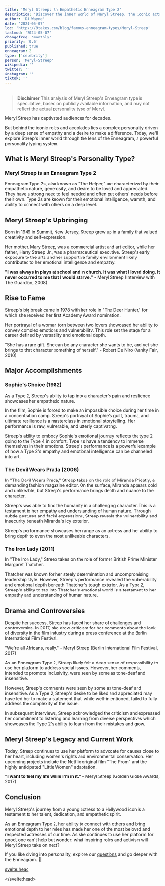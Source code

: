 ```yaml
---
title: 'Meryl Streep: An Empathetic Enneagram Type 2'
description: 'Discover the inner world of Meryl Streep, the iconic actress and Enneagram Type 2. Explore her empathetic nature, versatility, and activism behind her roles.'
author: 'DJ Wayne'
date: '2024-05-07'
loc: 'https://9takes.com/blog/famous-enneagram-types/Meryl-Streep'
lastmod: '2024-05-07'
changefreq: 'monthly'
priority: '0.6'
published: true
enneagram: 2
type: ['celebrity']
person: 'Meryl-Streep'
wikipedia: ''
twitter: ''
instagram: ''
tiktok: ''
---
```


<!--
    childhood and upbringing
    first big success
    style habits and quirks that relate to their personality type
    stressful moments in their life and how they handled them
    comfort- moments in their life where they are doing well and killing it
-->
<!-- // keywords:  -->

<script>
	import  PopCard  from "../../../lib/components/atoms/PopCard.svelte";
</script>

<div
	style="display: flex;
    justify-content: center;
    margin: 1rem 0;
	"
>
	<PopCard
		image={`/types/2s/${'Meryl-Streep'}.webp`}
		enneagramType={2}
		showIcon={false}
		displayText="Meryl Streep"
		subtext=""
	/>
</div>

> **Disclaimer** This analysis of Meryl Streep's Enneagram type is speculative, based on publicly available information, and may not reflect the actual personality type of Meryl.

<p class="firstLetter">Meryl Streep has captivated audiences for decades.</p>

But behind the iconic roles and accolades lies a complex personality driven by a deep sense of empathy and a desire to make a difference. Today, we'll explore Streep's inner world through the lens of the Enneagram, a powerful personality typing system.

## What is Meryl Streep's Personality Type?

### Meryl Streep is an Enneagram Type 2

Enneagram Type 2s, also known as "The Helper," are characterized by their empathetic nature, generosity, and desire to be loved and appreciated. They have a strong need to feel needed and often put others' needs before their own. Type 2s are known for their emotional intelligence, warmth, and ability to connect with others on a deep level.

## Meryl Streep's Upbringing

Born in 1949 in Summit, New Jersey, Streep grew up in a family that valued creativity and self-expression.

Her mother, Mary Streep, was a commercial artist and art editor, while her father, Harry Streep Jr., was a pharmaceutical executive. Streep's early exposure to the arts and her supportive family environment likely contributed to her emotional intelligence and empathy.

**"I was always in plays at school and in church. It was what I loved doing. It never occurred to me that I would starve."** - Meryl Streep (Interview with The Guardian, 2008)

## Rise to Fame

Streep's big break came in 1978 with her role in "The Deer Hunter," for which she received her first Academy Award nomination.

Her portrayal of a woman torn between two lovers showcased her ability to convey complex emotions and vulnerability. This role set the stage for a career defined by versatility and emotional depth.

"She has a rare gift. She can be any character she wants to be, and yet she brings to that character something of herself." - Robert De Niro (Vanity Fair, 2010)

## Major Accomplishments

### Sophie's Choice (1982)

As a Type 2, Streep's ability to tap into a character's pain and resilience showcases her empathetic nature.

In the film, Sophie is forced to make an impossible choice during her time in a concentration camp. Streep's portrayal of Sophie's guilt, trauma, and ultimate resilience is a masterclass in emotional storytelling. Her performance is raw, vulnerable, and utterly captivating.

Streep's ability to embody Sophie's emotional journey reflects the type 2 going to the Type 4 in comfort. Type 4s have a tendency to immerse themselves in their emotions. Streep's performance is a powerful example of how a Type 2's empathy and emotional intelligence can be channeled into art.

### The Devil Wears Prada (2006)

In "The Devil Wears Prada," Streep takes on the role of Miranda Priestly, a demanding fashion magazine editor. On the surface, Miranda appears cold and unlikeable, but Streep's performance brings depth and nuance to the character.

Streep's was able to find the humanity in a challenging character. This is a testament to her empathy and understanding of human nature. Through subtle gestures and facial expressions, Streep reveals the vulnerability and insecurity beneath Miranda's icy exterior.

Streep's performance showcases her range as an actress and her ability to bring depth to even the most unlikeable characters.

### The Iron Lady (2011)

In "The Iron Lady," Streep takes on the role of former British Prime Minister Margaret Thatcher.

Thatcher was known for her steely determination and uncompromising leadership style. However, Streep's performance revealed the vulnerability and emotional depth beneath Thatcher's tough exterior. As a Type 2, Streep's ability to tap into Thatcher's emotional world is a testament to her empathy and understanding of human nature.

## Drama and Controversies

Despite her success, Streep has faced her share of challenges and controversies. In 2017, she drew criticism for her comments about the lack of diversity in the film industry during a press conference at the Berlin International Film Festival.

"We're all Africans, really." - Meryl Streep (Berlin International Film Festival, 2017)

As an Enneagram Type 2, Streep likely felt a deep sense of responsibility to use her platform to address social issues. However, her comments, intended to promote inclusivity, were seen by some as tone-deaf and insensitive.

However, Streep's comments were seen by some as tone-deaf and insensitive. As a Type 2, Streep's desire to be liked and appreciated may have led her to make a statement that, while well-intentioned, failed to fully address the complexity of the issue.

In subsequent interviews, Streep acknowledged the criticism and expressed her commitment to listening and learning from diverse perspectives which showcases the Type 2's ability to learn from their mistakes and grow.

## Meryl Streep's Legacy and Current Work

Today, Streep continues to use her platform to advocate for causes close to her heart, including women's rights and environmental conservation. Her upcoming projects include the Netflix original film "The Prom" and the highly anticipated "Little Women" adaptation.

**"I want to feel my life while I'm in it."** - Meryl Streep (Golden Globe Awards, 2017)

## Conclusion

Meryl Streep's journey from a young actress to a Hollywood icon is a testament to her talent, dedication, and empathetic spirit.

As an Enneagram Type 2, her ability to connect with others and bring emotional depth to her roles has made her one of the most beloved and respected actresses of our time. As she continues to use her platform for good, one can't help but wonder: what inspiring roles and activism will Meryl Streep take on next?

If you like diving into personality, explore our <a href="/questions" >questions</a> and go deeper with the Enneagram. 🚀

<svelte:head>

<script type="application/ld+json">
{
    "@context": "http://schema.org",
    "@graph": [
        {
            "@type": "Article",
            "articleBody": "This article dives into the personality and inner world of Meryl Streep, the legendary actress known for her versatility and emotional depth. Through the lens of the Enneagram personality typing system, the article explores Streep's characteristics as a Type 2, also known as 'The Helper.' It discusses her empathetic nature, her ability to bring depth to her roles, her activism, and how these traits relate to the core attributes of an Enneagram Type 2.",
            "creator": {
                "@type": "Person",
                "name": "David Wayne",
                "sameAs": [
                    "https://www.instagram.com/djwayne3/",
                    "https://www.youtube.com/@djwayne3",
                    "https://www.linkedin.com/in/davidtwayne/",
                    "https://twitter.com/djwayne3"
                ]
            },
            "author": {
                "@type": "Person",
                "name": "David Wayne",
                "sameAs": [
                    "https://www.instagram.com/djwayne3/",
                    "https://www.youtube.com/@djwayne3",
                    "https://www.linkedin.com/in/davidtwayne/",
                    "https://twitter.com/djwayne3"
                ]
            },
            "dateModified": {
                "@type": "Date",
                "@value": "2024-05-07"
            },
            "datePublished": {
                "@type": "Date",
                "@value": "2024-05-07"
            },
            "description": "Discover the inner world of Meryl Streep, the iconic actress and Enneagram Type 2. Explore her empathetic nature, versatility, and activism behind her roles.",
            "headline": "Meryl Streep: The Empathetic Activist and Iconic Actress",
            "image": {
                "@type": "ImageObject",
                "height": 900,
                "url": "https://9takes.com/types/2s/Meryl-Streep.webp",
                "width": 900
            },
            "mainEntityOfPage": {
                "@id": "https://9takes.com/blog/famous-enneagram-types/Meryl-Streep",
                "@type": "WebPage"
            },
            "mentions": {
                "@type": "Person",
                "name": "Meryl Streep",
                "sameAs": [
                    "https://en.wikipedia.org/wiki/Meryl_Streep",
                    "https://www.imdb.com/name/nm0000658/"
                ]
            },
            "publisher": {
                "@type": "Organization",
                "sameAs": [
                    "https://www.instagram.com/9takesdotcom/",
                    "https://twitter.com/9takesdotcom"
                ],
                "logo": {
                    "@type": "ImageObject",
                    "url": "https://9takes.com/brand/darkRubix.png"
                },
                "name": "9takes"
            }
        },
        {
            "@type": "FAQPage",
            "mainEntity": [
                {
                    "@type": "Question",
                    "acceptedAnswer": {
                        "@type": "Answer",
                        "text": "Meryl Streep is considered an Enneagram Type 2 due to her empathetic nature, her ability to connect emotionally with her characters, and her desire to make a difference through her work and activism. These traits align with the core characteristics of Type 2 individuals, who are driven by a need to be loved and appreciated for their generosity and emotional support."
                    },
                    "name": "Why is Meryl Streep considered an Enneagram Type 2?"
                },
                {
                    "@type": "Question",
                    "acceptedAnswer": {
                        "@type": "Answer",
                        "text": "Meryl Streep's performances in films like 'Sophie's Choice,' 'The Devil Wears Prada,' and 'The Iron Lady' showcase her ability to bring emotional depth and nuance to her roles. Her empathy and understanding of human nature allow her to embody complex characters, reflecting the strengths of an Enneagram Type 2."
                    },
                    "name": "What are some examples of Meryl Streep's Type 2 characteristics in her acting roles?"
                },
                {
                    "@type": "Question",
                    "acceptedAnswer": {
                        "@type": "Answer",
                        "text": "Meryl Streep is known for her empathetic and warm personality. She is deeply committed to her craft and brings emotional depth to her roles. She is also an activist who uses her platform to advocate for various causes. However, these descriptions are based on public information and her portrayed image. To know her exact personality, one would have to know her personally."
                    },
                    "name": "What is Meryl Streep's personality?"
                },
                {
                    "@type": "Question",
                    "acceptedAnswer": {
                        "@type": "Answer",
                        "text": "Meryl Streep is considered an Enneagram Type 2, also known as The Helper. This Enneagram type is empathetic, generous, and driven by a desire to be loved and appreciated. They often put others' needs before their own and have a strong emotional intelligence. Please note that this information is based on analysis and not directly confirmed by Meryl Streep herself."
                    },
                    "name": "What is Meryl Streep's Enneagram type?"
                }
            ]
        }
    ]
}

</script>

</svelte:head>

<style lang="scss"></style>
